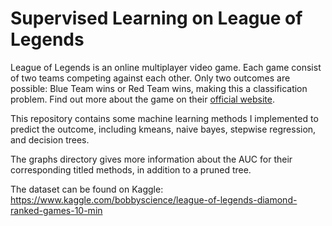 # Supervised Learning on League of Legends

League of Legends is an online multiplayer video game. Each game consist of two teams competing against each other. Only two outcomes are possible: Blue Team wins or Red Team wins, making this a classification problem. Find out more about the game on their [official website](http://leagueoflegends.com).

This repository contains some machine learning methods I implemented to predict the outcome, including kmeans, naive bayes, stepwise regression, and decision trees.

The graphs directory gives more information about the AUC for their corresponding titled methods, in addition to a pruned tree.

The dataset can be found on Kaggle: https://www.kaggle.com/bobbyscience/league-of-legends-diamond-ranked-games-10-min